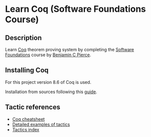 Learn Coq (Software Foundations Course)
=======================================

Description
-----------

Learn [Coq](https://coq.inria.fr/) theorem proving system by completing the [Software Foundations](https://www.cis.upenn.edu/~bcpierce/sf/current/toc.html) course by [Benjamin C Pierce](https://www.cis.upenn.edu/~bcpierce).

Installing Coq
--------------

For this project version 8.6 of Coq is used.

Installation from sources following this [guide](https://coq.inria.fr/cocorico/Installation%20of%20Coq%20on%20Linux).

Tactic references
-----------------

- [Coq cheatsheet](http://andrej.com/coq/cheatsheet.pdf)
- [Detailed examples of tactics](http://flint.cs.yale.edu/cs428/coq/doc/Reference-Manual012.html)
- [Tactics index](https://pjreddie.com/coq-tactics/)
